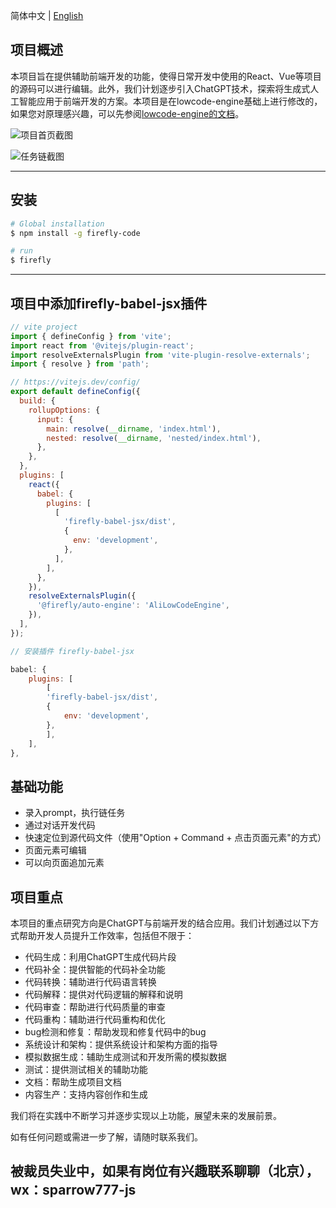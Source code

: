 简体中文 | [English](./README-en.md)
## 项目概述
本项目旨在提供辅助前端开发的功能，使得日常开发中使用的React、Vue等项目的源码可以进行编辑。此外，我们计划逐步引入ChatGPT技术，探索将生成式人工智能应用于前端开发的方案。本项目是在lowcode-engine基础上进行修改的，如果您对原理感兴趣，可以先参阅[lowcode-engine的文档](<https://github.com/alibaba/lowcode-engine>)。

![项目首页截图](https://raw.githubusercontent.com/sparrow-js/firefly/main/docs/12345.png)

![任务链截图](https://raw.githubusercontent.com/sparrow-js/firefly/main/docs/56789.png)

---

## 安装

```bash
# Global installation
$ npm install -g firefly-code

# run
$ firefly
```
---

## 项目中添加firefly-babel-jsx插件
```js
// vite project
import { defineConfig } from 'vite';
import react from '@vitejs/plugin-react';
import resolveExternalsPlugin from 'vite-plugin-resolve-externals';
import { resolve } from 'path';

// https://vitejs.dev/config/
export default defineConfig({
  build: {
    rollupOptions: {
      input: {
        main: resolve(__dirname, 'index.html'),
        nested: resolve(__dirname, 'nested/index.html'),
      },
    },
  },
  plugins: [
    react({
      babel: {
        plugins: [
          [
            'firefly-babel-jsx/dist',
            {
              env: 'development',
            },
          ],
        ],
      },
    }),
    resolveExternalsPlugin({
      '@firefly/auto-engine': 'AliLowCodeEngine',
    }),
  ],
});

// 安装插件 firefly-babel-jsx

babel: {
    plugins: [
        [
        'firefly-babel-jsx/dist',
        {
            env: 'development',
        },
        ],
    ],
},

```

## 基础功能
- 录入prompt，执行链任务
- 通过对话开发代码
- 快速定位到源代码文件（使用"Option + Command + 点击页面元素"的方式）
- 页面元素可编辑
- 可以向页面追加元素


## 项目重点
本项目的重点研究方向是ChatGPT与前端开发的结合应用。我们计划通过以下方式帮助开发人员提升工作效率，包括但不限于：
- 代码生成：利用ChatGPT生成代码片段
- 代码补全：提供智能的代码补全功能
- 代码转换：辅助进行代码语言转换
- 代码解释：提供对代码逻辑的解释和说明
- 代码审查：帮助进行代码质量的审查
- 代码重构：辅助进行代码重构和优化
- bug检测和修复：帮助发现和修复代码中的bug
- 系统设计和架构：提供系统设计和架构方面的指导
- 模拟数据生成：辅助生成测试和开发所需的模拟数据
- 测试：提供测试相关的辅助功能
- 文档：帮助生成项目文档
- 内容生产：支持内容创作和生成

我们将在实践中不断学习并逐步实现以上功能，展望未来的发展前景。

如有任何问题或需进一步了解，请随时联系我们。


## 被裁员失业中，如果有岗位有兴趣联系聊聊（北京），wx：sparrow777-js